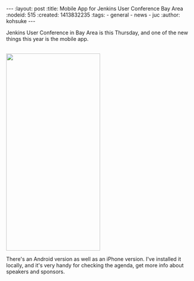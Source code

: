 --- :layout: post :title: Mobile App for Jenkins User Conference Bay Area :nodeid: 515 :created: 1413832235 :tags: - general - news - juc :author: kohsuke ---

Jenkins User Conference in Bay Area is this Thursday, and one of the new things this year is the mobile app.

[  
<img src="http://doubledutch.me/images/downloadiphone.png" width="253" height="532" />  
](http://doubledutch.me/download/jenkins-user-conference)

There's an Android version as well as an iPhone version. I've installed it locally, and it's very handy for checking the agenda, get more info about speakers and sponsors.
